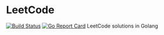 # LeetCode
[![Build Status](https://travis-ci.org/haomingw/LeetCode.svg?branch=master)](https://travis-ci.org/haomingw/LeetCode)
[![Go Report Card](https://goreportcard.com/badge/github.com/haomingw/LeetCode)](https://goreportcard.com/report/github.com/haomingw/LeetCode)
LeetCode solutions in Golang
